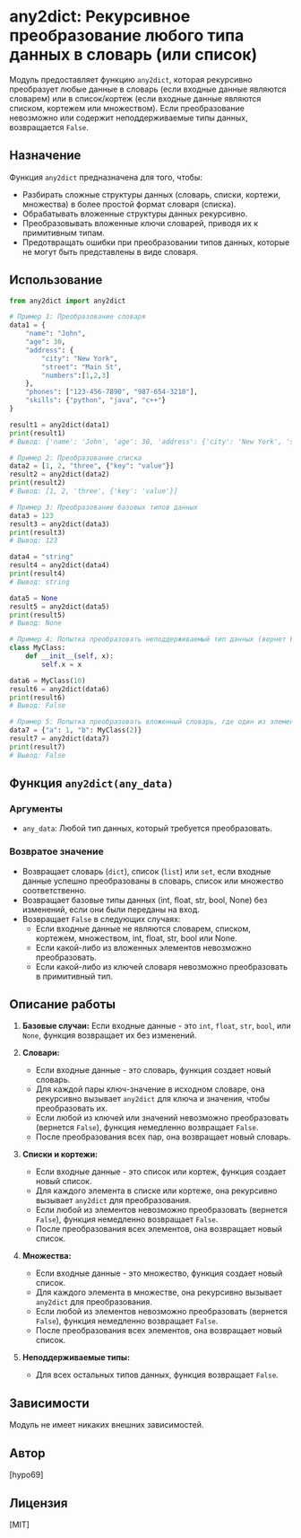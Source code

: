 
# any2dict: Рекурсивное преобразование любого типа данных в словарь (или список)

Модуль предоставляет функцию `any2dict`, которая рекурсивно преобразует любые данные в словарь (если входные данные являются словарем) или в список/кортеж (если входные данные являются списком, кортежем или множеством).  Если преобразование невозможно или содержит неподдерживаемые типы данных, возвращается `False`.

## Назначение

Функция `any2dict` предназначена для того, чтобы:

-   Разбирать сложные структуры данных (словарь, списки, кортежи, множества) в более простой формат словаря (списка).
-   Обрабатывать вложенные структуры данных рекурсивно.
-   Преобразовывать вложенные ключи словарей, приводя их к примитивным типам.
-   Предотвращать ошибки при преобразовании типов данных, которые не могут быть представлены в виде словаря.

## Использование

```python
from any2dict import any2dict

# Пример 1: Преобразование словаря
data1 = {
    "name": "John",
    "age": 30,
    "address": {
        "city": "New York",
        "street": "Main St",
        "numbers":[1,2,3]
    },
    "phones": ["123-456-7890", "987-654-3210"],
    "skills": {"python", "java", "c++"}
}

result1 = any2dict(data1)
print(result1)
# Вывод: {'name': 'John', 'age': 30, 'address': {'city': 'New York', 'street': 'Main St', 'numbers': [1, 2, 3]}, 'phones': ['123-456-7890', '987-654-3210'], 'skills': ['python', 'java', 'c++']}

# Пример 2: Преобразование списка
data2 = [1, 2, "three", {"key": "value"}]
result2 = any2dict(data2)
print(result2)
# Вывод: [1, 2, 'three', {'key': 'value'}]

# Пример 3: Преобразование базовых типов данных
data3 = 123
result3 = any2dict(data3)
print(result3)
# Вывод: 123

data4 = "string"
result4 = any2dict(data4)
print(result4)
# Вывод: string

data5 = None
result5 = any2dict(data5)
print(result5)
# Вывод: None

# Пример 4: Попытка преобразовать неподдерживаемый тип данных (вернет False)
class MyClass:
    def __init__(self, x):
        self.x = x

data6 = MyClass(10)
result6 = any2dict(data6)
print(result6)
# Вывод: False

# Пример 5: Попытка преобразовать вложенный словарь, где один из элементов нельзя преобразовать (вернет False)
data7 = {"a": 1, "b": MyClass(2)}
result7 = any2dict(data7)
print(result7)
# Вывод: False
```

## Функция `any2dict(any_data)`

### Аргументы

- `any_data`: Любой тип данных, который требуется преобразовать.

### Возвратое значение

-   Возвращает словарь (`dict`), список (`list`) или `set`, если входные данные успешно преобразованы в словарь, список или множество соответственно.
-   Возвращает базовые типы данных (int, float, str, bool, None) без изменений, если они были переданы на вход.
-   Возвращает `False` в следующих случаях:
    -  Если входные данные не являются словарем, списком, кортежем, множеством, int, float, str, bool или None.
    -  Если какой-либо из вложенных элементов невозможно преобразовать.
    -  Если какой-либо из ключей словаря невозможно преобразовать в примитивный тип.

## Описание работы

1.  **Базовые случаи:** Если входные данные - это `int`, `float`, `str`, `bool`, или `None`, функция возвращает их без изменений.

2.  **Словари:**
    -   Если входные данные - это словарь, функция создает новый словарь.
    -   Для каждой пары ключ-значение в исходном словаре, она рекурсивно вызывает `any2dict` для ключа и значения, чтобы преобразовать их.
    -   Если любой из ключей или значений невозможно преобразовать (вернется `False`), функция немедленно возвращает `False`.
    -   После преобразования всех пар, она возвращает новый словарь.

3.  **Списки и кортежи:**
    -   Если входные данные - это список или кортеж, функция создает новый список.
    -   Для каждого элемента в списке или кортеже, она рекурсивно вызывает `any2dict` для преобразования.
     -  Если любой из элементов невозможно преобразовать (вернется `False`), функция немедленно возвращает `False`.
    -   После преобразования всех элементов, она возвращает новый список.

4. **Множества:**
    -  Если входные данные - это множество, функция создает новый список.
    -   Для каждого элемента в множестве, она рекурсивно вызывает `any2dict` для преобразования.
    -  Если любой из элементов невозможно преобразовать (вернется `False`), функция немедленно возвращает `False`.
    -   После преобразования всех элементов, она возвращает новый список.

5. **Неподдерживаемые типы:**
    -   Для всех остальных типов данных, функция возвращает `False`.

## Зависимости

Модуль не имеет никаких внешних зависимостей.


## Автор
[hypo69]

## Лицензия
[MIT]
